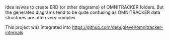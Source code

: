 Idea is/was to create ERD (or other diagrams) of OMNITRACKER folders. But the generated diagrams tend to be quite confusing as OMNITRACKER data structures are often very complex.

This project was integrated into https://github.com/debuglevel/omnitracker-internals